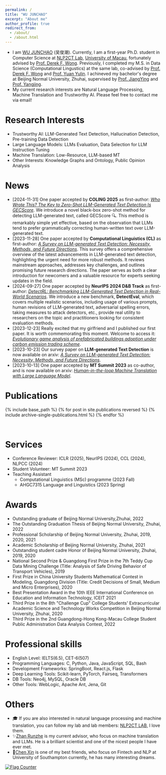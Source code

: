 ```yaml
---
permalink: /
title: "WU JUNCHAO"
excerpt: "About me"
author_profile: true
redirect_from: 
  - /about/
  - /about.html
---
```


- I am [WU JUNCHAO](https://junchaoiu.github.io) (吴俊潮). Currently, I am a first-year Ph.D. student in Computer Science at [NLP2CT Lab](http://nlp2ct.cis.umac.mo/), [University of Macau](https://www.um.edu.mo/), fortunately advised by [Prof. Derek F. Wong](https://www.fst.um.edu.mo/personal/derek-wong/). Previously, I completed my M.S. in Data Science (Computational Lingustics) at the same lab, co-advised by [Prof. Derek F. Wong](https://www.fst.um.edu.mo/personal/derek-wong/) and [Prof. Yuan Yulin](https://fah.um.edu.mo/yuan-yulin/). I achineved my bachelor's degree at Beijing Normal University, Zhuhai, supervised by [Prof. JiangYing](https://rsgyy.bnu.edu.cn/yjjg/glcxyjzx/glcxyjzxrcdw/97671.html) and [Prof. Yangjing](https://rsgyy.bnu.edu.cn/yjjg/yykxyjzx/rcdw2/97903.html). 
- My current research interests are Natural Language Processing, Machine Translation and Trustworthy AI. Please feel free to contact me via email!

Research Interests
======
- Trustworthy AI: LLM-Generated Text Detection, Hallucination Detection, Pre-training Data Detection
- Large Language Models: LLMs Evaluation, Data Selection for LLM Instruction Tuning
- Machine Translation: Low-Resource, LLM-based MT
- Other Interests: Knowledge Graphs and Ontology, Public Opinion Analysis

News
======
- [2024-11-31] One paper accepted by **COLING 2025** as first-author: *[Who Wrote This? The Key to Zero-Shot LLM-Generated Text Detection Is GECScore](https://arxiv.org/abs/2405.04286)*. We introduce a novel black-box zero-shot method for detecting LLM-generated text, called GECScore 🔍. This method is remarkably simple yet effective, based on the observation that LLMs tend to prefer grammatically correcting human-written text over LLM-generated text.
- [2023-11-28] One paper accepted by **Computational Linguistics (CL)** as first-author: *[A Survey on LLM-generated Text Detection: Necessity, Methods, and Future Directions](https://arxiv.org/abs/2310.14724)*. This survey offers a comprehensive overview of the latest advancements in LLM-generated text detection, highlighting the urgent need for more robust methods. It reviews mainstream approaches, addresses key challenges, and outlines promising future research directions. The paper serves as both a clear introduction for newcomers and a valuable resource for experts seeking updates in the field.
- [2024-09-27] One paper accepted by **NeurIPS 2024 D&B Track** as first-author: *[DetectRL: Benchmarking LLM-Generated Text Detection in Real-World Scenarios](https://openreview.net/forum?id=ZGMkOikEyv)*. We introduce a new benchmark, **DetectEval**, which covers multiple realistic scenarios, including usage of various prompts, human revisions of LLM-generated text, adversarial spelling errors, taking measures to attack detectors, etc., provide real utility to researchers on the topic and practitioners looking for consistent evaluation methods.
- [2023-12-23] Really excited that my girlfriend and I published our first paper. It is worth commemorating this moment. Welcome to access it: *[Evolutionary game analysis of prefabricated buildings adoption under carbon emission trading scheme](https://www.sciencedirect.com/science/article/pii/S0360132323011484)*.
- [2023-10-23] Our survey paper on **LLM-generated Text Detection** is now available on arxiv: *[A Survey on LLM-generated Text Detection: Necessity, Methods, and Future Directions](https://arxiv.org/abs/2310.14724)*.
- [2023-10-13] One paper accepted by **MT Summit 2023** as co-author, and is now available on arxiv: *[Human-in-the-loop Machine Translation with Large Language Model](https://arxiv.org/abs/2310.08908)*. 

Publications
======
{% include base_path %}
{% for post in site.publications reversed %}
  {% include archive-single-publications.html %}
{% endfor %}

<br/>

Services
======
- Conference Reviewer: ICLR (2025), NeurIPS (2024), CCL (2024), NLPCC (2024)
- Student Volunteer: MT Summit 2023
- Teaching Assistant
  - Computational Linguistics (MSc) programme (2023 Fall)
  - AHGC7315 Language and Linguistics (2023 Spring)

Awards
======
- Outstanding graduate of Beijing Normal University,Zhuhai, 2022
- The Outstanding Graduation Thesis of Beijing Normal University, Zhuhai, 2022
- Professional Scholarship of Beijing Normal University, Zhuhai, 2019, 2020, 2021
- Academic Scholarship of Beijing Normal University, Zhuhai, 2021
- Outstanding student cadre Honor of Beijing Normal University, Zhuhai, 2019, 2020
- National Second Prize & Guangdong First Prize in the 7th Teddy Cup Data Mining Challenge (Title: Analysis of Safe Driving Behavior of Transport Vehicles), 2019
- First Prize in China University Students Mathematical Contest in Modeling, Guangdong Division (Title: Credit Decisions of Small, Medium and Micro Enterprises), 2020
- Best Presentation Award in the 10th IEEE International Conference on Education and Information Technology, ICEIT 2021
- Third Prize in the 8th "Challenge Cup" College Students' Extracurricular Academic Science and Technology Works Competition in Beijing Normal University, Zhuhai, 2020
- Third Prize in the 2nd Guangdong-Hong Kong-Macau College Student Public Administration Data Analysis Contest, 2022

Professional skills
======
* English Level: IELTS(6.5), CET-6(507)
* Programming Languages: C, Python, Java, JavaScript, SQL, Bash
* Development Frameworks: SpringBoot, React.js, Flask
* Deep Learning Tools: Scikit-learn, PyTorch, Fairseq, Transformers
* DB Tools: Neo4j, MySQL, Oracle DB
* Other Tools: WebLogic, Apache Ant, Jena, Git

Others
======
- 🎓 If you are also interested in natural language processing and machine translation, you can follow my lab and lab members: [NLP2CT LAB](http://nlp2ct.cis.um.edu.mo/), I love them.
- ✨[Zhan Runzhe](https://runzhe.me/) is my current advisor, who focus on machine translation and LLMs. He is a brilliant scientist and one of the nicest people I have ever met.
- 🌈[Chen Xin](https://github.com/Chen-X666) is one of my best friends, who focus on Fintech and NLP at University of Southampton currently, he has many interesting dreams.

<a href="https://info.flagcounter.com/kvwb"><img src="https://s11.flagcounter.com/count/kvwb/bg_FFFFFF/txt_000000/border_CCCCCC/columns_5/maxflags_15/viewers_0/labels_0/pageviews_0/flags_0/percent_0/" alt="Flag Counter" border="0"></a>

